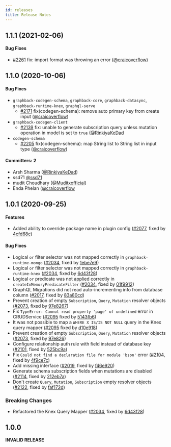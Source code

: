 ```yaml
---
id: releases
title: Release Notes
---
```


## 1.1.1 (2021-02-06)

#### Bug Fixes

* [#2261](https://github.com/aerogear/graphback/pull/2261) fix: import format was throwing an error ([@craicoverflow](https://github.com/craicoverflow))

## 1.1.0 (2020-10-06)

#### Bug Fixes
* `graphback-codegen-schema`, `graphback-core`, `graphback-datasync`, `graphback-runtime-knex`, `graphql-serve`
  * [#2171](https://github.com/aerogear/graphback/pull/2171) fix(codegen-schema): remove auto primary key from create input ([@craicoverflow](https://github.com/craicoverflow))
* `graphback-codegen-client`
  * [#2139](https://github.com/aerogear/graphback/pull/2139) fix: unable to generate subscription query unless mutation operation in model is set to `true` ([@RinkiyaKeDad](https://github.com/RinkiyaKeDad)
* `codegen-schema`
  * [#2205](https://github.com/aerogear/graphback/pull/2205) fix(codegen-schema): map String list to String list in input type ([@craicoverflow](https://github.com/craicoverflow))

#### Committers: 2
- Arsh Sharma ([@RinkiyaKeDad](https://github.com/RinkiyaKeDad))
- ssd71 [@ssd71](https://github.com/ssd71)
- mudit Choudhary ([@Muditxofficial](https://github.com/Muditxofficial))
- Enda Phelan ([@craicoverflow](https://github.com/craicoverflow)

## 1.0.1 (2020-09-25)

#### Features

* Added ability to override package name in plugin config ([#2077](https://github.com/aerogear/graphback/pull/2077), fixed by [4cfd68c](https://github.com/aerogear/graphback/pull/2077/commits/4cfd68c8b3aeec44df610525686eedd7f1920ecb))

#### Bug Fixes

* Logical `or` filter selector was not mapped correctly in `graphback-runtime-mongo` ([#2034](https://github.com/aerogear/graphback/pull/2034), fixed by [1ebe7e9](https://github.com/aerogear/graphback/pull/2034/commits/1ebe7e9bc8d3a61f0b3ef65b588881d16b7ae63f))
* Logical `or` filter selector was not mapped correctly in `graphback-runtime-knex` ([#2034](https://github.com/aerogear/graphback/pull/2034), fixed by [6d43f28](https://github.com/aerogear/graphback/commit/6d43f288865a2c8c0d441e486a156301ca6cc42a))
* Logical `or` predicate was not applied correctly in `createInMemoryPredicateFilter` ([#2034](https://github.com/aerogear/graphback/pull/2034), fixed by [01f9912](https://github.com/aerogear/graphback/commit/01f99121a9462e5a277657359094ab131e6f809c))
* GraphQL Migrations did not read auto-incrementing info from database column ([#2017](https://github.com/aerogear/graphback/pull/2071), fixed by [83a80cd](https://github.com/aerogear/graphback/commit/83a80cdbb1104da7b36acdfa54b37a871c3ff1a0))
* Prevent creation of empty `Subscription`, `Query`, `Mutation` resolver objects ([#2073](https://github.com/aerogear/graphback/pull/2073), fixed by [97e8267](https://github.com/aerogear/graphback/commit/97e82677257b54783916c3062ed6f0e74f25c038))
* Fix `TypeError: Cannot read property 'page' of undefined` error in CRUDService ([#2095](https://github.com/aerogear/graphback/pull/2095) fixed by [5143fb6](https://github.com/aerogear/graphback/commit/5143fb6c6a76d20f44b3e79ab25c6922408dd54a))
* It was not possible to map a `WHERE X IS/IS NOT NULL` query in the Knex query mapper ([#2095](https://github.com/aerogear/graphback/pull/2095) fixed by [d10e918](https://github.com/aerogear/graphback/commit/d10e918714a85c8c6f6ebb4260e9aff0b6b99ffa))
* Prevent creation of empty `Subscription`, `Query`, `Mutation` resolver objects ([#2073](https://github.com/aerogear/graphback/pull/2073), fixed by [97e826](https://github.com/aerogear/graphback/commit/97e82677257b54783916c3062ed6f0e74f25c038))
* Configure relationship auth rule with field instead of database key ([#2101](https://github.com/aerogear/graphback/pull/2073), fixed by [525bc9a](https://github.com/aerogear/graphback/commit/525bc9a641fa7cb1818a0727a675564e6fa12dda))
* Fix `Could not find a declaration file for module 'bson'` error ([#2104](https://github.com/aerogear/graphback/pull/2104), fixed by [4f9ce7c](https://github.com/aerogear/graphback/commit/4f9ce7c2d6c494b33f447e1b4d6a47fbd880f353))
* Add missing interface ([#2019](https://github.com/aerogear/graphback/pull/2109), fixed by [f46e920](https://github.com/aerogear/graphback/commit/f46e9200def565b0b0e34ccc13f7efa50f346550))
* Generate schema subscription fields when mutations are disabled ([#2114](https://github.com/aerogear/graphback/2114), fixed by [212eb7a](https://github.com/aerogear/graphback/commit/212eb7a3e718eb102c226c237ce2448a2aa26898))
* Don't create `Query`, `Mutation`, `Subscription` empty resolver objects ([#2122](https://github.com/aerogear/graphback/pull/2122), fixed by [faf172d](https://github.com/aerogear/graphback/commit/faf172d0dc30c3533dd5f2377f28ea20762baf02))

### Breaking Changes

* Refactored the Knex Query Mapper ([#2034](https://github.com/aerogear/graphback/pull/2034), fixed by [6d43f28](https://github.com/aerogear/graphback/commit/6d43f288865a2c8c0d441e486a156301ca6cc42a))

## 1.0.0

**INVALID RELEASE**